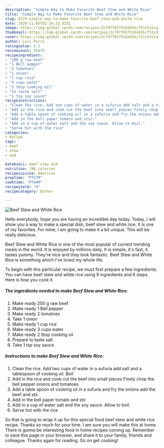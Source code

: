 ```yaml
---
description: "Simple Way to Make Favorite Beef Stew and White Rice"
title: "Simple Way to Make Favorite Beef Stew and White Rice"
slug: 6279-simple-way-to-make-favorite-beef-stew-and-white-rice
date: 2020-11-05T02:34:23.925Z
image: https://img-global.cpcdn.com/recipes/2c797f657518a93b/751x532cq70/beef-stew-and-white-rice-recipe-main-photo.jpg
thumbnail: https://img-global.cpcdn.com/recipes/2c797f657518a93b/751x532cq70/beef-stew-and-white-rice-recipe-main-photo.jpg
cover: https://img-global.cpcdn.com/recipes/2c797f657518a93b/751x532cq70/beef-stew-and-white-rice-recipe-main-photo.jpg
author: Luis Perry
ratingvalue: 4.1
reviewcount: 45675
recipeingredient:
- "200 g raw beef"
- "1 Bell pepper"
- "2 tomatoes"
- "1 onion"
- "1 cup rice"
- "3 cups water"
- "2 tbsp cooking oil"
- "to taste salt"
- "1 tsp soy sauce"
recipeinstructions:
- "Clean the rice. Add two cups of water in a sufuria add salt and a tablespoon of cooking oil. Boil"
- "Add in the rice and cook cut the beef into small pieces Finely chop the bell pepper onions and tomatoes."
- "Add a table spoon of cooking oil in a sufuria and fry the onions add the beef and stir."
- "Add in the bell paper tomato and stir."
- "Add in a cup of water salt and the soy sauce. Allow to boil."
- "Serve hot with the rice"
categories:
- Recipe
tags:
- beef
- stew
- and

katakunci: beef stew and 
nutrition: 196 calories
recipecuisine: American
preptime: "PT27M"
cooktime: "PT44M"
recipeyield: "4"
recipecategory: Dinner

---
```



![Beef Stew and White Rice](https://img-global.cpcdn.com/recipes/2c797f657518a93b/751x532cq70/beef-stew-and-white-rice-recipe-main-photo.jpg)

Hello everybody, hope you are having an incredible day today. Today, I will show you a way to make a special dish, beef stew and white rice. It is one of my favorites. For mine, I am going to make it a bit unique. This will be really delicious.

Beef Stew and White Rice is one of the most popular of current trending meals in the world. It is enjoyed by millions daily. It is simple, it's fast, it tastes yummy. They're nice and they look fantastic. Beef Stew and White Rice is something which I've loved my whole life.




To begin with this particular recipe, we must first prepare a few ingredients. You can have beef stew and white rice using 9 ingredients and 6 steps. Here is how you cook it.

<!--inarticleads1-->

##### The ingredients needed to make Beef Stew and White Rice:

1. Make ready 200 g raw beef
1. Make ready 1 Bell pepper
1. Make ready 2 tomatoes
1. Take 1 onion
1. Make ready 1 cup rice
1. Make ready 3 cups water
1. Make ready 2 tbsp cooking oil
1. Prepare to taste salt
1. Take 1 tsp soy sauce




<!--inarticleads2-->

##### Instructions to make Beef Stew and White Rice:

1. Clean the rice. Add two cups of water in a sufuria add salt and a tablespoon of cooking oil. Boil
1. Add in the rice and cook cut the beef into small pieces Finely chop the bell pepper onions and tomatoes.
1. Add a table spoon of cooking oil in a sufuria and fry the onions add the beef and stir.
1. Add in the bell paper tomato and stir.
1. Add in a cup of water salt and the soy sauce. Allow to boil.
1. Serve hot with the rice




So that is going to wrap it up for this special food beef stew and white rice recipe. Thanks so much for your time. I am sure you will make this at home. There is gonna be interesting food in home recipes coming up. Remember to save this page in your browser, and share it to your family, friends and colleague. Thanks again for reading. Go on get cooking!
